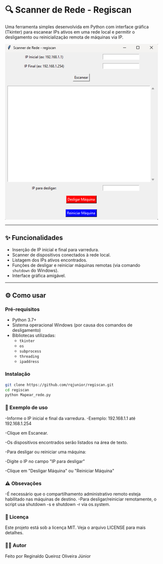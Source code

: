 # 🔍 Scanner de Rede - **Regiscan**

Uma ferramenta simples desenvolvida em Python com interface gráfica (Tkinter) para escanear IPs ativos em uma rede local e permitir o desligamento ou reinicialização remota de máquinas via IP.

![Screenshot da interface](./tela.png)

---

## ✨ Funcionalidades

- Inserção de IP inicial e final para varredura.
- Scanner de dispositivos conectados à rede local.
- Listagem dos IPs ativos encontrados.
- Funções de desligar e reiniciar máquinas remotas (via comando `shutdown` do Windows).
- Interface gráfica amigável.

---

## ⚙️ Como usar

### Pré-requisitos

- Python 3.7+
- Sistema operacional Windows (por causa dos comandos de desligamento)
- Bibliotecas utilizadas:
  - `tkinter`
  - `os`
  - `subprocess`
  - `threading`
  - `ipaddress`

### Instalação

```bash
git clone https://github.com/rqjunior/regiscan.git
cd regiscan
python Mapear_rede.py
```
### 🧪 Exemplo de uso

-Informe o IP inicial e final da varredura.
-Exemplo: 192.168.1.1 até 192.168.1.254

-Clique em Escanear.

-Os dispositivos encontrados serão listados na área de texto.

-Para desligar ou reiniciar uma máquina:

-Digite o IP no campo "IP para desligar"

-Clique em "Desligar Máquina" ou "Reiniciar Máquina"

### ⚠️ Obsevações

-É necessário que o compartilhamento administrativo remoto esteja habilitado nas máquinas de destino.
-Para desligar/reiniciar remotamente, o script usa shutdown -s e shutdown -r via os.system.

### 📜 Licença 

Este projeto está sob a licença MIT. Veja o arquivo LICENSE para mais detalhes.

### 👨‍💻 Autor
Feito por Reginaldo Queiroz Oliveira Júnior 
